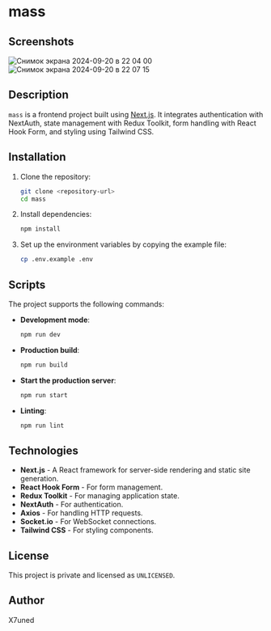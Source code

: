 # mass

## Screenshots

![Снимок экрана 2024-09-20 в 22 04 00](https://github.com/user-attachments/assets/f2f8e263-12fe-4f43-8567-57e5125f06c5)
![Снимок экрана 2024-09-20 в 22 07 15](https://github.com/user-attachments/assets/db2b61c8-8ba7-49cf-931f-aff0a80ee870)


## Description

`mass` is a frontend project built using [Next.js](https://nextjs.org/). It integrates authentication with NextAuth, state management with Redux Toolkit, form handling with React Hook Form, and styling using Tailwind CSS.

## Installation

1. Clone the repository:

    ```bash
    git clone <repository-url>
    cd mass
    ```

2. Install dependencies:

    ```bash
    npm install
    ```

3. Set up the environment variables by copying the example file:

    ```bash
    cp .env.example .env
    ```

## Scripts

The project supports the following commands:

- **Development mode**:

    ```bash
    npm run dev
    ```

- **Production build**:

    ```bash
    npm run build
    ```

- **Start the production server**:

    ```bash
    npm run start
    ```

- **Linting**:

    ```bash
    npm run lint
    ```

## Technologies

- **Next.js** - A React framework for server-side rendering and static site generation.
- **React Hook Form** - For form management.
- **Redux Toolkit** - For managing application state.
- **NextAuth** - For authentication.
- **Axios** - For handling HTTP requests.
- **Socket.io** - For WebSocket connections.
- **Tailwind CSS** - For styling components.

## License

This project is private and licensed as `UNLICENSED`.

## Author

X7uned
